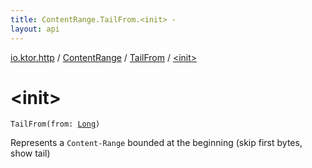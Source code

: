 ```yaml
---
title: ContentRange.TailFrom.<init> - 
layout: api
---
```


<div class='api-docs-breadcrumbs'><a href="../../index.html">io.ktor.http</a> / <a href="../index.html">ContentRange</a> / <a href="index.html">TailFrom</a> / <a href="./-init-.html">&lt;init&gt;</a></div>

# &lt;init&gt;

<div class="signature"><code><span class="identifier">TailFrom</span><span class="symbol">(</span><span class="parameterName" id="io.ktor.http.ContentRange.TailFrom$<init>(kotlin.Long)/from">from</span><span class="symbol">:</span>&nbsp;<a href="https://kotlinlang.org/api/latest/jvm/stdlib/kotlin/-long/index.html"><span class="identifier">Long</span></a><span class="symbol">)</span></code></div>

Represents a <code>Content-Range</code> bounded at the beginning (skip first bytes, show tail)


